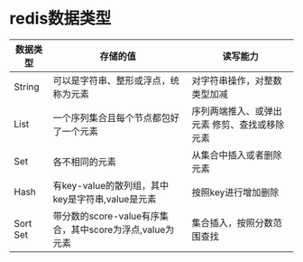 # redis数据类型

| 数据类型  | 存储的值                                             |  读写能力                                  |    
| -------- | ---------------------------------- | ----------------------------------------- |  
| String   | 可以是字符串、整形或浮点，统称为元素                    |   对字符串操作，对整数类型加减               |  
| List     |  一个序列集合且每个节点都包好了一个元素                  | 序列两端推入、或弹出元素 修剪、查找或移除元素|      
| Set      | 各不相同的元素                                         |    从集合中插入或者删除元素  |    
| Hash     |    有key-value的散列组，其中key是字符串,value是元素      |  按照key进行增加删除  |     
| Sort Set |  带分数的score-value有序集合，其中score为浮点,value为元素|  集合插入，按照分数范围查找  |     